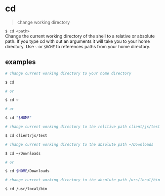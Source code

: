 # cd
> change working directory  

`$ cd <path>`  
Change the current working directory of the shell to a relative or absolute path. If you type cd with out an arguments it will take you to your home directory. Use `~` or `$HOME` to references paths from your home directory. 

## examples
``` sh
# change current working directory to your home directory

$ cd

# or

$ cd ~

# or

$ cd "$HOME"
```

``` sh
# change current working directory to the relitive path client/js/test

$ cd client/js/test
```

``` sh
# change current working directory to the absolute path ~/Downloads

$ cd ~/Downloads

# or 

$ cd $HOME/Downloads
```

``` sh
# change current working directory to the absolute path /urs/local/bin

$ cd /usr/local/bin
```
